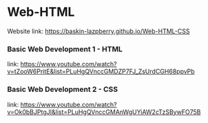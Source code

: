 # Web-HTML

Website link: https://baskin-lazpberry.github.io/Web-HTML-CSS

### Basic Web Development 1 - HTML

link: https://www.youtube.com/watch?v=tZooW6PritE&list=PLuHgQVnccGMDZP7FJ_ZsUrdCGH68ppvPb

### Basic Web Development 2 - CSS

link: https://www.youtube.com/watch?v=Ok0bBJPtgJI&list=PLuHgQVnccGMAnWgUYiAW2cTzSBywFO75B

